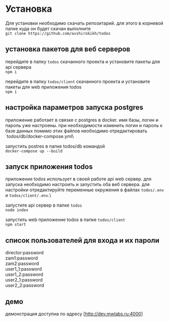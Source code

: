 # Установка 
Для установки необходимо скачать репозитарий. для этого в корневой папке куда он будет скачан выполните\
`git clone https://github.com/avshirokikh/todos`

## установка пакетов для веб серверов
перейдите в папку `todos` скачанного проекта  и установите пакеты для api сервера\
  `npm i`

перейдите в папку `todos/client` скачанного проекта  и установите пакеты для web приложения todos\
  `npm i`

## настройка параметров запуска postgres
приложение работает в связке с postgres в docker. имя базы, логин и пароль уже настроены. при необходимости изменить логин и пароль к базе данных помимо этих файлов необходимо отредактировать `todos/db/docker-compose.yml\

запустить postres в папке todos/db командой\
  `docker-compose up --build`

## запуск приложения todos
приложение todos использует в своей работе api web сервер. для запуска необходимо настроить и запустить оба веб сервера. для настройки отредактируйте переменные окружения в файлах `todos/.env` и `todos/client/.env`.\

запустите api сервер в папке `todos`\
  `node index`

запустить web приложение todos в папке `todos/client`\
  `npm start`

## список пользователей для входа и их пароли
director:password\
zam1:password\
zam2:password\
user1_1:password\
user1_2:password\
user2_1:password\
user2_2:password

## демо
демонстрация доступна по адресу [http://dev.mwlabs.ru:4000]

